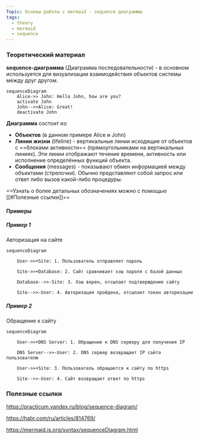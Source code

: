 ```yaml
---
Topic: Основы работы с mermaid - sequence диаграммы
tags:
  - theory
  - mermaid
  - sequence
---
```

### Теоретический материал
**sequence-диаграмма** (Диаграмма последовательности) - в основном используется для визуализации взаимодействия объектов системы между друг другом.

```mermaid
sequenceDiagram
    Alice->> John: Hello John, how are you?
    activate John
    John-->>Alice: Great!
    deactivate John

```

**Диаграмма** состоит из:
- **Объектов** (в данном примере Alice и John)
- **Линии жизни** (lifeline) - вертикальные линии исходящие от объектов с ==блоками активности== (прямоугольниками на вертикальных линиях). Эти линии отображают течение времени, активность или исполнение определённых функций объекта.
- **Сообщения** (messages) - показывают обмен информацией между объектами (стрелочки). Обычно представляют собой запрос или ответ либо вызов какой-либо процедуры.

==Узнать о более детальных обозначениях можно с помощью [[#Полезные ссылки]]==

#### Примеры

##### Пример 1
Авторизация на сайте
```mermaid
sequenceDiagram

    User->>+Site: 1. Пользователь отправляет пароль

    Site->>+Database: 2. Сайт сравнивает хэш пароля с базой данных

    Database-->>-Site: 3. Хэш верен, отсылает подтверждение сайту

    Site-->>-User: 4. Авторизация пройдена, отсылает токен авторизации
```

##### Пример 2
Обращение к сайту
```mermaid
sequenceDiagram

    User->>+DNS Server: 1. Обращение к DNS серверу для получения IP

    DNS Server-->>-User: 2. DNS сервер возвращает IP сайта пользователю

    User->>+Site: 3. Пользователь обращается к сайту по https

    Site-->>-User: 4. Сайт возвращает ответ по https
```

### Полезные ссылки
https://practicum.yandex.ru/blog/sequence-diagram/

https://habr.com/ru/articles/814769/

https://mermaid.js.org/syntax/sequenceDiagram.html
